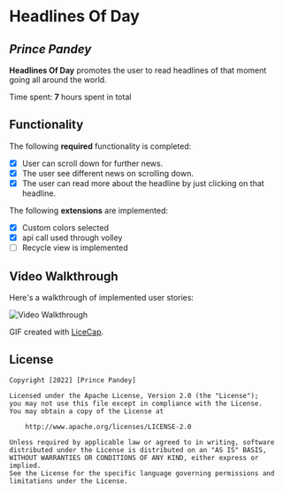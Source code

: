 # Headlines Of Day 

## *Prince Pandey*

**Headlines Of Day** promotes the user to read headlines of that moment going all around the world.

Time spent: **7** hours spent in total

## Functionality 

The following **required** functionality is completed:

* [x] User can scroll down for further news.
* [x] The user see different news on scrolling down.
* [x] The user can read more about the headline by just clicking on that headline.

The following **extensions** are implemented:

* [x] Custom colors selected
* [x] api call used through volley
* [ ] Recycle view is implemented

## Video Walkthrough

Here's a walkthrough of implemented user stories:

<img src='https://j.gifs.com/ywkQpg.gif' title='Video Walkthrough' width='' alt='Video Walkthrough' />

GIF created with [LiceCap](http://www.cockos.com/licecap/).

## License

    Copyright [2022] [Prince Pandey]

    Licensed under the Apache License, Version 2.0 (the "License");
    you may not use this file except in compliance with the License.
    You may obtain a copy of the License at

        http://www.apache.org/licenses/LICENSE-2.0

    Unless required by applicable law or agreed to in writing, software
    distributed under the License is distributed on an "AS IS" BASIS,
    WITHOUT WARRANTIES OR CONDITIONS OF ANY KIND, either express or implied.
    See the License for the specific language governing permissions and
    limitations under the License.
